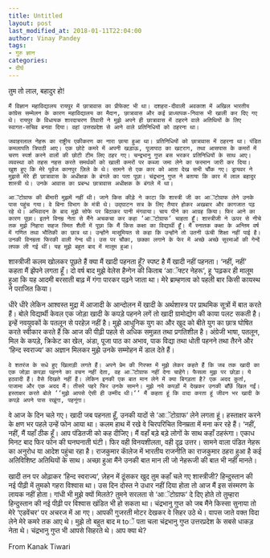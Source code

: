 ```yaml
---
title: Untitled
layout: post
last_modified_at: 2018-01-11T22:04:00
author: Vinay Pandey
tags:
- गुरु ज्ञान
categories:
- दीर्घ
---
```

तुम तो लाल, बहादुर हो!

    मैं विज्ञान महाविद्यालय रायपुर में छात्रावास का प्रीफेक्ट भी था। दशहरा-दीवाली अवकाश में अखिल भारतीय कांग्रेस सम्मेलन के कारण महाविद्यालय का मैदान, छात्रावास और कई प्राध्यापक-निवास भी खाली कर दिए गए थे। रायपुर के विधायक शारदाचरण तिवारी ने मुझे अपने ही छात्रावास में ठहरने वाले अतिथियों के लिए स्वागत-सचिव बनवा दिया। वहां उत्तरप्रदेश से आने वाले प्रतिनिधियों को ठहरना था।

    जवाहरलाल नेहरू का राष्ट्रीय एकीकरण का नारा छाया हुआ था। प्रतिनिधियों को छात्रावास में ठहरना था। पंडित कमलापति त्रिपाठी आए। एक छोटे कमरे में अपनी खड़ाऊ, पूजापाठ का खटराग, तथा आसपास के कमरों में चरण स्पर्श करने वालों की छोटी टीम लिए ठहर गए। चन्द्रभानु गुप्त बस भरकर प्रतिनिधियों के साथ आए। व्यवस्था को तहस नहस करते समर्थकों को खाली कमरों पर कब्जा जमा लेने का फरमान जारी कर दिया। खुश हुए कि मेरे पूर्वज कानपुर ज़िले के थे। सामने से एक कार को आता देख सभी चौंक गए। ड्रायवर ने मुझसे मेरे ही छात्रावास के अधीक्षक के बंगले का पता पूछा। चंद्रभानु गुप्त ने बताया कि कार में लाल बहादुर शास्त्री थे। उनके आवास का प्रबन्ध छात्रावास अधीक्षक के बंगले में था।

    आॅटोग्राफ की बीमारी मुझमें नहीं थी। जाने किस कीड़े ने काटा कि शास्त्री जी का आॅटोग्राफ लेने उनके पास पहुंच गया। वे बिना विभाग के मंत्री थे। उद्घाटन सत्र के लिए तैयार होकर अखबार और कागजात पढ़ रहे थे। अभिवादन के बाद मुझे सोफे पर बिठाकर पानी मंगवाया। चाय पीने का आग्रह किया। फिर आने का कारण पूछा। इतने विनम्र नेता से मैंने अचकचा कर कहा ‘आॅटोग्राफ‘ चाहता हूँ। शास्त्रीजी ने ऊपर से नीचे तक मुझे निहारा सहज स्मित शैली में पूछा कि मैं किस कक्षा का विद्यार्थी हूँ। मैं स्नातक कक्षा के अन्तिम वर्ष में गणित तथा भौतिकी का छात्र था। उन्होंने मासूमियत से कहा कि उन्होंने तो उतनी ऊंची शिक्षा नहीं पाई है। उनकी विनम्रता फिरकी वाली गेन्द थी। उस पर चौका, छक्का लगाने के फेर में अच्छे अच्छे सूरमाओं की गेन्दें लपक ली गई थीं। यह मुझे बहुत बाद में मालूम हुआ।
   
शास्त्रीजी कलम खोलकर पूछते हैं क्या मैं खादी पहनता हूँ? स्पष्ट है मैं खादी नहीं पहनता। ‘नहीं, नहीं‘ कहता मैं झेंपने लगता हूँ। दो वर्ष बाद मुझे वेलेस हैन्गेन की किताब ‘आॅफ्टर नेहरू‘, हू ‘पढ़कर ही मालूम हुआ कि यह आदमी बरसाती बाढ़ में गंगा पारकर पढ़ने जाता था। मेरे ब्राम्हणत्व को पहली बार किसी कायस्थ ने पराजित किया।
   
धीरे धीरे लेकिन आश्वस्त मुद्रा में आजादी के आन्दोलन में खादी के अर्थशास्त्र पर प्राथमिक सूत्रों में बात करते हैं। बोले विद्यार्थी केवल एक जोड़ा खादी के कपड़े पहनने लगें तो खादी ग्रामोद्योग की काया पलट सकती है। इन्हें नवयुवकों के पतलून से परहेज़ नहीं है। मुझे आधुनिक युग का और खुद को बीते युग का छात्र घोषित करते स्वीकार करते हैं कि आज की पीढ़ी पहले से अधिक समुन्नत तथा प्रगतिशील है। अंग्रेजी भाषा, पतलून, मिल के कपड़े, क्रिकेट का खेल, अंडा, पूजा पाठ का अभाव, पाक विद्या तथा धोती पहनने तथा तैरने और ‘हिन्द स्वराज्य‘ का अज्ञान मिलकर मुझे उनके सम्मोहन में डाल देते हैं।

    वे शतरंज के सधे हुए खिलाड़ी लगते हैं। अपने प्रेम की गिरफ्त में मुझे लेकर कहते हैं कि जब तक खादी का एक जोड़ा कपड़ा पहनने का वचन नहीं देता, वह आॅटोग्राफ नहीं देना चाहेंगे। फैसला मुझ पर छोड़ा। ये हठवादी हैं। वैसे दिखते नहीं हैं। लेकिन इनकी एक बात मान लेने में क्या बिगड़ता है? एक अदद कुर्ता, पाजामा और एक अदद मैं। तीसरे पहरे फिर उनके सामने। मुझे नये कपड़ों में देखकर उनकी बाँछें खिल गईं। हस्ताक्षर करते बोले ‘‘मुझे आपसे ऐसी ही उम्मीद थी।‘‘ मैं कहता हूं कि वादा करता हूं जीवन भर खादी के कपड़े अपने पास रखूंगा, पहनूंगा।

वे आज के दिन चले गए। खादी जब पहनता हूँ, उनकी यादों से ‘आॅटोग्राफ‘ लेने लगता हूं। हस्ताक्षर करने के क्षण भर पहले उन्हें फोन आया था। कलम हाथ में रखे वे चिरपरिचित विनम्रता में मना कर रहे हैं। ‘नहीं, नहीं, मैं यहाँ ठीक हूँ। आप पंडितजी को कह दीजिए। मैं वहाँ बड़े बड़े लोगों के साथ कहाँ ठहरूंगा। एकाध मिनट बाद फिर फोन की घनघनाती घंटी। फिर वही विनयशीलता, वही दृढ़ उत्तर। सामने वाला पंडित नेहरू का अनुरोध या आदेश पहुंचा रहा है। राजकुमार काॅलेज में भारतीय राजनीति का राजकुमार ठहरा हुआ है कई अतिविशिष्ट अतिथियों के साथ। अच्छा हुआ मैंने उनकी बात मान ली जो नेहरूजी की बात भी नहीं मानते।

खादी तन पर ओढ़ाकर ‘हिन्द स्वराज्य‘, ज़ेहन में ठूंसकर खुद तुम कहाँ चले गए शास्त्रीजी? हिन्दुस्तान की नई पीढ़ी में तुमको गहरा विश्वास था। उस दिन दोस्त ने उधार नहीं दिया होता तो आज मैं इस संस्मरण के लायक नहीं होता। गांधी भी मुझे क्यों मिलते? तुमने सरलता से ‘आॅटोग्राफ‘ दे दिए होते तो तुम्हारा हिन्दुस्तान की नई पीढ़ी पर विश्वास खंडित भी हो सकता था। चंद्रभानु गुप्त को जब मैंने किस्सा सुनाया तो मेरे ‘एडवेंचर‘ पर अचरज में आ गए। आपकी गुजरती मोटर देखकर वे सिहर उठे थे। वापस जाते वक्त विदा लेने मेरे कमरे तक आए थे। मुझे तो बहुत बाद म toें पता चला चंद्रभानु गुप्त उत्तरप्रदेश के सबसे धाकड़ नेता थे। चंद्रभानु गुप्त भी आपसे सिहरते थे। आप क्या थे? 

From Kanak Tiwari


